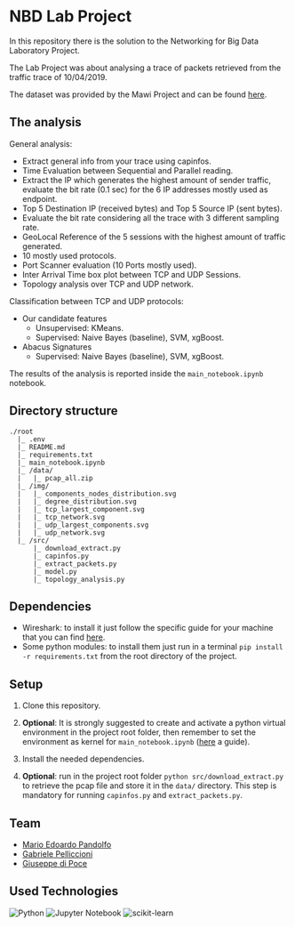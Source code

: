 # NBD Lab Project

In this repository there is the solution to the Networking for Big Data Laboratory Project.

The Lab Project was about analysing a trace of packets retrieved from the traffic trace of 10/04/2019.

The dataset was provided by the Mawi Project and can be found [here](https://drive.google.com/drive/folders/1YMwwPoekwJrw_-UYkZYUkTFqC8bqAy0F).

## The analysis

General analysis:

- Extract general info from your trace using capinfos.
- Time Evaluation between Sequential and Parallel reading.
- Extract the IP which generates the highest amount of sender traffic, evaluate the bit rate (0.1 sec) for the 6 IP addresses mostly used as endpoint.
- Top 5 Destination IP (received bytes) and Top 5 Source IP (sent bytes).
- Evaluate the bit rate considering all the trace with 3 different sampling rate.
- GeoLocal Reference of the 5 sessions with the highest amount of traffic generated.
- 10 mostly used protocols.
- Port Scanner evaluation (10 Ports mostly used).
- Inter Arrival Time box plot between TCP and UDP Sessions.
- Topology analysis over TCP and UDP network.

Classification between TCP and UDP protocols:

- Our candidate features
  - Unsupervised: KMeans.
  - Supervised: Naive Bayes (baseline), SVM, xgBoost.
- Abacus Signatures
  - Supervised: Naive Bayes (baseline), SVM, xgBoost.

The results of the analysis is reported inside the `main_notebook.ipynb` notebook.

## Directory structure

```
./root
  |_ .env
  |_ README.md
  |_ requirements.txt
  |_ main_notebook.ipynb
  |_ /data/
  |   |_ pcap_all.zip
  |_ /img/
  |   |_ components_nodes_distribution.svg
  |   |_ degree_distribution.svg
  |   |_ tcp_largest_component.svg
  |   |_ tcp_network.svg
  |   |_ udp_largest_components.svg
  |   |_ udp_network.svg
  |_ /src/
      |_ download_extract.py
      |_ capinfos.py
      |_ extract_packets.py
      |_ model.py
      |_ topology_analysis.py
```
## Dependencies

 - Wireshark: to install it just follow the specific guide for your machine that you can find [here](https://www.wireshark.org/download.html).
 - Some python modules: to install them just run in a terminal `pip install -r requirements.txt` from the root directory of the project.

## Setup

1. Clone this repository.

2. **Optional**: It is strongly suggested to create and activate a python virtual environment in the project root folder, then remember to set the environment as kernel for `main_notebook.ipynb` ([here](https://janakiev.com/blog/jupyter-virtual-envs/) a guide).

3. Install the needed dependencies.

4. **Optional**: run in the project root folder `python src/download_extract.py` to retrieve the pcap file and store it in the `data/` directory. This step is mandatory for running `capinfos.py` and `extract_packets.py`.

## Team

- [Mario Edoardo Pandolfo](https://github.com/JRhin)
- [Gabriele Pelliccioni](https://github.com/gabrielepelliccioni13)
- [Giuseppe di Poce](https://github.com/giuseppedipoce)

## Used Technologies

![Python](https://img.shields.io/badge/python-3670A0?style=for-the-badge&logo=python&logoColor=ffdd54)
![Jupyter Notebook](https://img.shields.io/badge/jupyter-%23FA0F00.svg?style=for-the-badge&logo=jupyter&logoColor=white)
![scikit-learn](https://img.shields.io/badge/scikit--learn-%23F7931E.svg?style=for-the-badge&logo=scikit-learn&logoColor=white)

